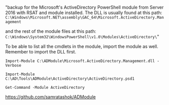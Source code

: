 "backup for the Microsoft's ActiveDirectory PowerShell module from Server 2016 with RSAT and module installed. The DLL is usually found at this path: ```C:\Windows\Microsoft.NET\assembly\GAC_64\Microsoft.ActiveDirectory.Management```

and the rest of the module files at this path: ```C:\Windows\System32\WindowsPowerShell\v1.0\Modules\ActiveDirectory\```"

To be able to list all the cmdlets in the module, import the module as well. Remember to import the DLL first.

```Import-Module C:\ADModule\Microsoft.ActiveDirectory.Management.dll -Verbose```

```Import-Module C:\AD\Tools\ADModule\ActiveDirectory\ActiveDirectory.psd1```

```Get-Command -Module ActiveDirectory```


https://github.com/samratashok/ADModule
